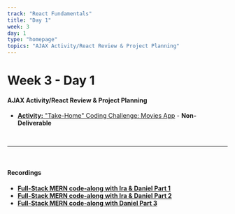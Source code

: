 ```yaml
---
track: "React Fundamentals"
title: "Day 1"
week: 3
day: 1
type: "homepage"
topics: "AJAX Activity/React Review & Project Planning"
---
```



# Week 3 - Day 1

 #### AJAX Activity/React Review & Project Planning
- [**Activity:** "Take-Home" Coding Challenge: Movies App](/react-fundamentals/week-3/day-1/labs/take-home-coding-challenge-movies-app) - **Non-Deliverable**


<br>
<hr>
<br>

#### Recordings

- [**Full-Stack MERN code-along with Ira & Daniel Part 1**](https://youtu.be/x0wWAofthZA)
- [**Full-Stack MERN code-along with Ira & Daniel Part 2**](https://generalassembly.zoom.us/rec/share/hfiywmxxlxWQ57g7MvhM-KDc4r7zN199bG-7k0Nk09QzQhmQypFO__sO3mUzODyI.htNMzohtJPdRJkt1?startTime=1607443957000)
- [**Full-Stack MERN code-along with Daniel Part 3**](https://generalassembly.zoom.us/rec/share/BLixb2J8hOzRJQZ87f98GyJbVPJfewxqwsiPwdYtnB66LSukGg_8YX17fBs-khfi.BybjJTXXG1uCgOu1?startTime=1607526042000)





